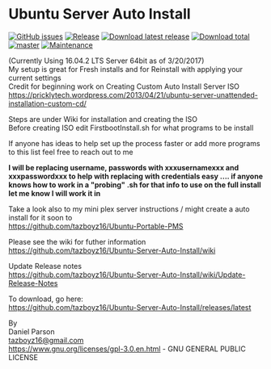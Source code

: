 # Ubuntu Server Auto Install 

[![GitHub issues](https://img.shields.io/github/issues/tazboyz16/Ubuntu-Server-Auto-Install.svg?style=flat)](https://github.com/tazboyz16/Ubuntu-Server-Auto-Install/issues)
[![Release](https://img.shields.io/github/release/tazboyz16/Ubuntu-Server-Auto-Install.svg?style=flat)](https://github.com/tazboyz16/Ubuntu-Server-Auto-Install/releases/latest)
[![Download latest release](https://img.shields.io/github/downloads/tazboyz16/Ubuntu-Server-Auto-Install/latest/total.svg)](https://github.com/tazboyz16/Ubuntu-Server-Auto-Install/releases/latest)
[![Download total](https://img.shields.io/github/downloads/tazboyz16/Ubuntu-Server-Auto-Install/total.svg)](https://github.com/tazboyz16/Ubuntu-Server-Auto-Install/releases)
[![master](https://img.shields.io/badge/master-stable-green.svg?maxAge=2592000)]()
[![Maintenance](https://img.shields.io/maintenance/yes/2017.svg)]()

(Currently Using 16.04.2 LTS Server 64bit as of 3/20/2017)   
My setup is great for Fresh installs and for Reinstall with applying your current settings   
Credit for beginning work on Creating Custom Auto Install Server ISO   
https://pricklytech.wordpress.com/2013/04/21/ubuntu-server-unattended-installation-custom-cd/   
   
Steps are under Wiki for installation and creating the ISO   
Before creating ISO edit FirstbootInstall.sh for what programs to be install   

If anyone has ideas to help set up the process faster or add more programs to this list feel free to reach out to me  
  
**I will be replacing username, passwords with xxxusernamexxx and xxxpasswordxxx to help with replacing with credentials easy .... if anyone knows how to work in a "probing" .sh for that info to use on the full install let me know I will work it in**  
   
Take a look also to my mini plex server instructions / might create a auto install for it soon to   
https://github.com/tazboyz16/Ubuntu-Portable-PMS   


Please see the wiki for futher information   
https://github.com/tazboyz16/Ubuntu-Server-Auto-Install/wiki
   
Update Release notes    
https://github.com/tazboyz16/Ubuntu-Server-Auto-Install/wiki/Update-Release-Notes
   
To download, go here:   
https://github.com/tazboyz16/Ubuntu-Server-Auto-Install/releases/latest    
  
By  
Daniel Parson  
tazboyz16@gmail.com    
https://www.gnu.org/licenses/gpl-3.0.en.html - GNU GENERAL PUBLIC LICENSE  
